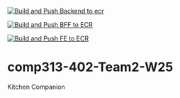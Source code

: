 [![Build and Push Backend to ecr](https://github.com/akomarzx/comp313-402-Team2-W25/actions/workflows/backend-action.yml/badge.svg)](https://github.com/akomarzx/comp313-402-Team2-W25/actions/workflows/backend-action.yml)

[![Build and Push BFF to ECR](https://github.com/akomarzx/comp313-402-Team2-W25/actions/workflows/backend-for-frontend-action.yml/badge.svg)](https://github.com/akomarzx/comp313-402-Team2-W25/actions/workflows/backend-for-frontend-action.yml)

[![Build and Push FE to ECR](https://github.com/akomarzx/comp313-402-Team2-W25/actions/workflows/front-end-action.yml/badge.svg)](https://github.com/akomarzx/comp313-402-Team2-W25/actions/workflows/front-end-action.yml)

# comp313-402-Team2-W25
Kitchen Companion
